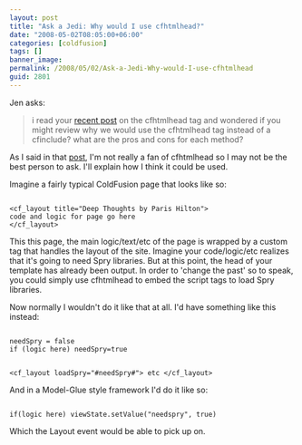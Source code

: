 ```yaml
---
layout: post
title: "Ask a Jedi: Why would I use cfhtmlhead?"
date: "2008-05-02T08:05:00+06:00"
categories: [coldfusion]
tags: []
banner_image: 
permalink: /2008/05/02/Ask-a-Jedi-Why-would-I-use-cfhtmlhead
guid: 2801
---
```


Jen asks:

<blockquote>
<p>
i read your <a href="http://www.raymondcamden.com/index.cfm/2008/4/30/Ask-a-Jedi-Does-ColdFusion-have-a-htmlfoot-tag">recent post</a> on the cfhtmlhead tag and wondered if you might review why we would use the cfhtmlhead tag instead of a cfinclude? what are the pros and cons for each method?
</p>
</blockquote>
<!--more-->
As I said in that <a href="http://www.coldfusionjedi.com/index.cfm/2008/4/30/Ask-a-Jedi-Does-ColdFusion-have-a-htmlfoot-tag">post</a>, I'm not really a fan of cfhtmlhead so I may not be the best person to ask. I'll explain how I think it could be used.

Imagine a fairly typical ColdFusion page that looks like so:

<code>
&lt;cf_layout title="Deep Thoughts by Paris Hilton"&gt;
code and logic for page go here
&lt;/cf_layout&gt;
</code>

This this page, the main logic/text/etc of the page is wrapped by a custom tag that handles the layout of the site. Imagine your code/logic/etc realizes that it's going to need Spry libraries. But at this point, the head of your template has already been output. In order to 'change the past' so to speak, you could simply use cfhtmlhead to embed the script tags to load Spry libraries.

Now normally I wouldn't do it like that at all. I'd have something like this instead:

<code>
needSpry = false
if (logic here) needSpry=true

&lt;cf_layout loadSpry="#needSpry#"&gt;
etc
&lt;/cf_layout&gt;
</code>

And in a Model-Glue style framework I'd do it like so:

<code>
if(logic here) viewState.setValue("needspry", true)
</code>

Which the Layout event would be able to pick up on.